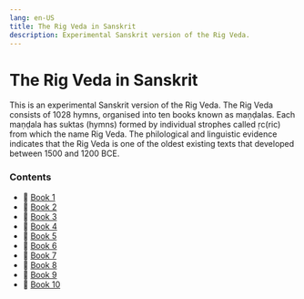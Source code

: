```yaml
---
lang: en-US
title: The Rig Veda in Sanskrit
description: Experimental Sanskrit version of the Rig Veda.
---
```


# The Rig Veda in Sanskrit
This is an experimental Sanskrit version of the Rig Veda. The Rig Veda consists of 1028 hymns, organised into ten books known as maṇḍalas. Each maṇḍala has suktas (hymns) formed by individual strophes called ṛc(ric) from which the name Rig Veda. The philological and linguistic evidence indicates that the Rig Veda is one of the oldest existing texts that developed between 1500 and 1200 BCE.

### Contents
- 📕 [Book 1](./book1.md)
- 📕 [Book 2](./book2.md)
- 📕 [Book 3](./book3.md)
- 📕 [Book 4](./book4.md)
- 📕 [Book 5](./book5.md)
- 📕 [Book 6](./book6.md)
- 📕 [Book 7](./book7.md)
- 📕 [Book 8](./book8.md)
- 📕 [Book 9](./book9.md)
- 📕 [Book 10](./book10.md)